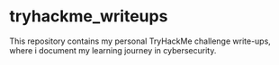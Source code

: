 # tryhackme_writeups
This repository contains my personal TryHackMe challenge write-ups, where i document my learning journey in cybersecurity.
